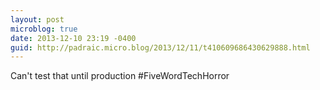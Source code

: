 ```yaml
---
layout: post
microblog: true
date: 2013-12-10 23:19 -0400
guid: http://padraic.micro.blog/2013/12/11/t410609686430629888.html
---
```

Can't test that until production #FiveWordTechHorror
